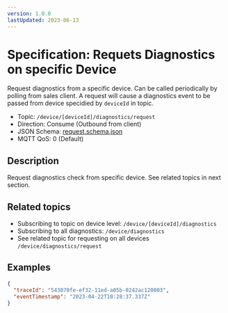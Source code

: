```yaml
---
version: 1.0.0
lastUpdated: 2023-06-13
---
```


# Specification: Requets Diagnostics on specific Device

Request diagnostics from a specific device. Can be called periodically by
polling from sales client. A request will cause a diagnostics event to be passed
from device specidied by `deviceId` in topic.

- Topic: `/device/[deviceId]/diagnostics/request`
- Direction: Consume (Outbound from client)
- JSON Schema: [request.schema.json](./request.schema.json)
- MQTT QoS: 0 (Default)

## Description

Request diagnostics check from specific device. See related topics in next
section.

## Related topics

- Subscribing to topic on device level: `/device/[deviceId]/diagnostics`
- Subscribing to all diagnostics: `/device/diagnostics`
- See related topic for requesting on all devices `/device/diagnostics/request`

## Examples

```json
{
  "traceId": "543070fe-ef32-11ed-a05b-0242ac120003",
  "eventTimestamp": "2023-04-22T10:28:37.337Z"
}
```
